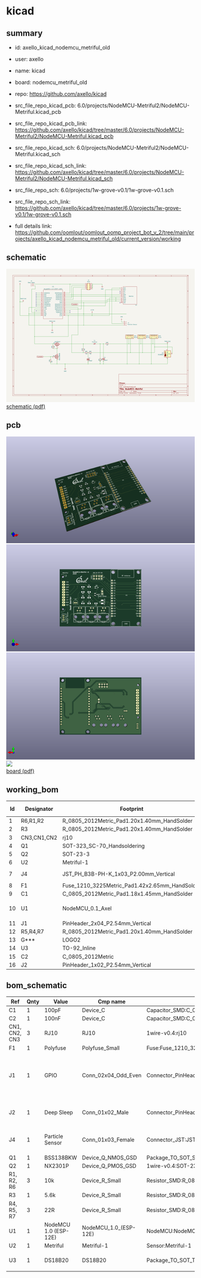 # kicad
 
## summary 
* id: axello_kicad_nodemcu_metriful_old
* user: axello
* name: kicad
* board: nodemcu_metriful_old
* repo: https://github.com/axello/kicad
* src_file_repo_kicad_pcb: 6.0/projects/NodeMCU-Metriful2/NodeMCU-Metriful.kicad_pcb
* src_file_repo_kicad_pcb_link: https://github.com/axello/kicad/tree/master/6.0/projects/NodeMCU-Metriful2/NodeMCU-Metriful.kicad_pcb
* src_file_repo_kicad_sch: 6.0/projects/NodeMCU-Metriful2/NodeMCU-Metriful.kicad_sch
* src_file_repo_kicad_sch_link: https://github.com/axello/kicad/tree/master/6.0/projects/NodeMCU-Metriful2/NodeMCU-Metriful.kicad_sch

* src_file_repo_sch: 6.0/projects/1w-grove-v0.1/1w-grove-v0.1.sch
* src_file_repo_sch_link: https://github.com/axello/kicad/tree/master/6.0/projects/1w-grove-v0.1/1w-grove-v0.1.sch
* full details link: https://github.com/oomlout/oomlout_oomp_project_bot_v_2/tree/main/projects/axello_kicad_nodemcu_metriful_old/current_version/working  

## schematic  
![](working_schematic_600.png)  
[schematic (pdf)](working_schematic.pdf) 






















## pcb  
![](working_3d_600.png) 
![](working_3d_front_600.png)  
![](working_3d_back_600.png)  
![](working_600.png)  
[board (pdf)](working.pdf)  

## working_bom
| Id | Designator | Footprint | Quantity | Designation | Supplier and ref |  | None | 
| --- | --- | --- | --- | --- | --- | --- | --- | 
| 1 | R6,R1,R2 | R_0805_2012Metric_Pad1.20x1.40mm_HandSolder | 3 | 10k |  |  | [''] | 
| 2 | R3 | R_0805_2012Metric_Pad1.20x1.40mm_HandSolder | 1 | 5.6k |  |  | [''] | 
| 3 | CN3,CN1,CN2 | rj10 | 3 | RJ10 |  |  | [''] | 
| 4 | Q1 | SOT-323_SC-70_Handsoldering | 1 | BSS138BKW |  |  | [''] | 
| 5 | Q2 | SOT-23-3 | 1 | NX2301P |  |  | [''] | 
| 6 | U2 | Metriful-1 | 1 | Metriful |  |  | [''] | 
| 7 | J4 | JST_PH_B3B-PH-K_1x03_P2.00mm_Vertical | 1 | Particle Sensor |  |  | [''] | 
| 8 | F1 | Fuse_1210_3225Metric_Pad1.42x2.65mm_HandSolder | 1 | Polyfuse |  |  | [''] | 
| 9 | C1 | C_0805_2012Metric_Pad1.18x1.45mm_HandSolder | 1 | 100pF |  |  | [''] | 
| 10 | U1 | NodeMCU_0.1_Axel | 1 | NodeMCU 1.0 (ESP-12E) |  |  | [''] | 
| 11 | J1 | PinHeader_2x04_P2.54mm_Vertical | 1 | GPIO |  |  | [''] | 
| 12 | R5,R4,R7 | R_0805_2012Metric_Pad1.20x1.40mm_HandSolder | 3 | 22R |  |  | [''] | 
| 13 | G*** | LOGO2 | 1 | LOGO |  |  | [''] | 
| 14 | U3 | TO-92_Inline | 1 | DS18B20 |  |  | [''] | 
| 15 | C2 | C_0805_2012Metric | 1 | 100nF |  |  | [''] | 
| 16 | J2 | PinHeader_1x02_P2.54mm_Vertical | 1 | Deep Sleep |  |  | [''] | 


## bom_schematic
| Ref | Qnty | Value | Cmp name | Footprint | Description | Vendor | DNP | 
| --- | --- | --- | --- | --- | --- | --- | --- | 
| C1 | 1 | 100pF | Device_C | Capacitor_SMD:C_0805_2012Metric_Pad1.18x1.45mm_HandSolder |  |  |  | 
| C2 | 1 | 100nF | Device_C | Capacitor_SMD:C_0805_2012Metric |  |  |  | 
| CN1, CN2, CN3 | 3 | RJ10 | RJ10 | 1wire-v0.4:rj10 |  |  |  | 
| F1 | 1 | Polyfuse | Polyfuse_Small | Fuse:Fuse_1210_3225Metric_Pad1.42x2.65mm_HandSolder |  |  |  | 
| J1 | 1 | GPIO | Conn_02x04_Odd_Even | Connector_PinHeader_2.54mm:PinHeader_2x04_P2.54mm_Vertical | Generic connector, double row, 02x04, odd/even pin numbering scheme (row 1 odd numbers, row 2 even numbers), script generated (kicad-library-utils/schlib/autogen/connector/) |  |  | 
| J2 | 1 | Deep Sleep | Conn_01x02_Male | Connector_PinHeader_2.54mm:PinHeader_1x02_P2.54mm_Vertical | Generic connector, single row, 01x02, script generated (kicad-library-utils/schlib/autogen/connector/) |  |  | 
| J4 | 1 | Particle Sensor | Conn_01x03_Female | Connector_JST:JST_PH_B3B-PH-K_1x03_P2.00mm_Vertical | Generic connector, single row, 01x03, script generated (kicad-library-utils/schlib/autogen/connector/) |  |  | 
| Q1 | 1 | BSS138BKW | Device_Q_NMOS_GSD | Package_TO_SOT_SMD:SOT-323_SC-70_Handsoldering |  |  |  | 
| Q2 | 1 | NX2301P | Device_Q_PMOS_GSD | 1wire-v0.4:SOT-23-3 |  |  |  | 
| R1, R2, R6 | 3 | 10k | Device_R_Small | Resistor_SMD:R_0805_2012Metric_Pad1.20x1.40mm_HandSolder |  |  |  | 
| R3 | 1 | 5.6k | Device_R_Small | Resistor_SMD:R_0805_2012Metric_Pad1.20x1.40mm_HandSolder |  |  |  | 
| R4, R5, R7 | 3 | 22R | Device_R_Small | Resistor_SMD:R_0805_2012Metric_Pad1.20x1.40mm_HandSolder |  |  |  | 
| U1 | 1 | NodeMCU 1.0 (ESP-12E) | NodeMCU_1.0_(ESP-12E) | NodeMCU:NodeMCU_0.1_Axel |  |  |  | 
| U2 | 1 | Metriful | Metriful-1 | Sensor:Metriful-1 |  |  |  | 
| U3 | 1 | DS18B20 | DS18B20 | Package_TO_SOT_THT:TO-92_Inline | Programmable Resolution 1-Wire Digital Thermometer TO-92 |  |  | 



